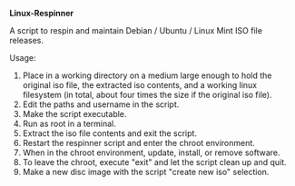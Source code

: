 **Linux-Respinner**

A script to respin and maintain Debian / Ubuntu / Linux Mint ISO file releases.

Usage:

1) Place in a working directory on a medium large enough to hold the original iso file, the extracted iso contents, and a working linux filesystem (in total, about four times the size if the original iso file).
2) Edit the paths and username in the script.
3) Make the script executable.
4) Run as root in a terminal.
5) Extract the iso file contents and exit the script.
6) Restart the respinner script and enter the chroot environment.
5) When in the chroot environment, update, install, or remove software.
6) To leave the chroot, execute "exit" and let the script clean up and quit.
7) Make a new disc image with the script "create new iso" selection.
